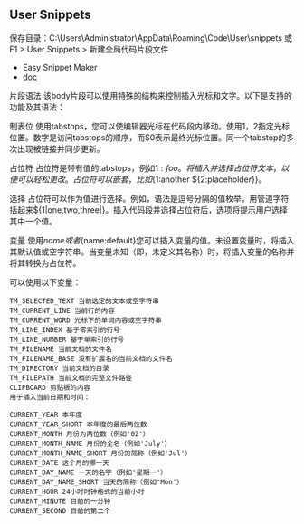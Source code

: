 ## User Snippets


保存目录：C:\Users\Administrator\AppData\Roaming\Code\User\snippets 或 F1 > User Snippets > 新建全局代码片段文件

- Easy Snippet Maker
- [doc](https://code.visualstudio.com/docs/editor/userdefinedsnippets)



片段语法
    该body片段可以使用特殊的结构来控制插入光标和文字。以下是支持的功能及其语法：

制表位
    使用tabstops，您可以使编辑器光标在代码段内移动。使用$1，$2指定光标位置。数字是访问tabstops的顺序，而$0表示最终光标位置。同一个tabstop的多次出现被链接并同步更新。

占位符
    占位符是带有值的tabstops，例如${1:foo}。将插入并选择占位符文本，以便可以轻松更改。占位符可以嵌套，比如${1:another ${2:placeholder}}。

选择
    占位符可以作为值进行选择。例如，语法是逗号分隔的值枚举，用管道字符括起来${1|one,two,three|}。插入代码段并选择占位符后，选项将提示用户选择其中一个值。

变量
    使用$name或者${name:default}您可以插入变量的值。未设置变量时，将插入其默认值或空字符串。当变量未知（即，未定义其名称）时，将插入变量的名称并将其转换为占位符。

可以使用以下变量：

    TM_SELECTED_TEXT 当前选定的文本或空字符串
    TM_CURRENT_LINE 当前行的内容
    TM_CURRENT_WORD 光标下的单词内容或空字符串
    TM_LINE_INDEX 基于零索引的行号
    TM_LINE_NUMBER 基于单索引的行号
    TM_FILENAME 当前文档的文件名
    TM_FILENAME_BASE 没有扩展名的当前文档的文件名
    TM_DIRECTORY 当前文档的目录
    TM_FILEPATH 当前文档的完整文件路径
    CLIPBOARD 剪贴板的内容
    用于插入当前日期和时间：

    CURRENT_YEAR 本年度
    CURRENT_YEAR_SHORT 本年度的最后两位数
    CURRENT_MONTH 月份为两位数（例如'02'）
    CURRENT_MONTH_NAME 月份的全名（例如'July'）
    CURRENT_MONTH_NAME_SHORT 月份的简称（例如'Jul'）
    CURRENT_DATE 这个月的哪一天
    CURRENT_DAY_NAME 一天的名字（例如'星期一'）
    CURRENT_DAY_NAME_SHORT 当天的简称（例如'Mon'）
    CURRENT_HOUR 24小时时钟格式的当前小时
    CURRENT_MINUTE 目前的一分钟
    CURRENT_SECOND 目前的第二个